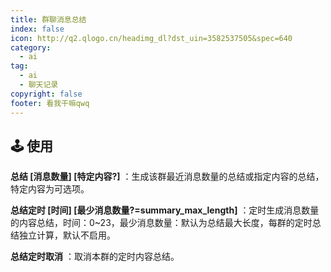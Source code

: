 ```yaml
---
title: 群聊消息总结
index: false
icon: http://q2.qlogo.cn/headimg_dl?dst_uin=3582537505&spec=640
category:
  - ai
tag:
  - ai
  - 聊天记录
copyright: false
footer: 看我干嘛qwq
---
```


## 🕹️ 使用

**总结 [消息数量] [特定内容?]** ：生成该群最近消息数量的总结或指定内容的总结，特定内容为可选项。

**总结定时 [时间] [最少消息数量?=summary_max_length]** ：定时生成消息数量的内容总结，时间：0~23，最少消息数量：默认为总结最大长度，每群的定时总结独立计算，默认不启用。

**总结定时取消** ：取消本群的定时内容总结。